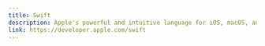 ```yaml
---
title: Swift
description: Apple's powerful and intuitive language for iOS, macOS, and beyond.
link: https://developer.apple.com/swift
---
```


